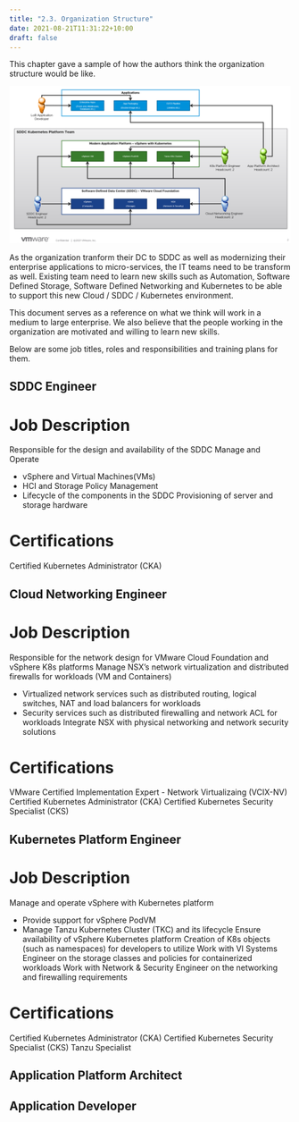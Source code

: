 ```yaml
---
title: "2.3. Organization Structure"
date: 2021-08-21T11:31:22+10:00
draft: false
---
```


This chapter gave a sample of how the authors think the organization structure would be like. 

![](2021-11-29-10-17-45.png)


As the organization tranform their DC to SDDC as well as modernizing their enterprise applications to micro-services, the IT teams need to be transform as well. Existing team need to learn new skills such as Automation, Software Defined Storage, Software Defined Networking and Kubernetes to be able to support this new Cloud / SDDC / Kubernetes environment. 

This document serves as a reference on what we think will work in a medium to large enterprise. We also believe that the people working in the organization are motivated and willing to learn new skills. 

Below are some job titles, roles and responsibilities and training plans for them.
## SDDC Engineer
# Job Description
Responsible for the design and availability of the SDDC
Manage and Operate
- vSphere and Virtual Machines(VMs)
- HCI and Storage Policy Management
- Lifecycle of the components in the SDDC
Provisioning of server and storage hardware

# Certifications
Certified Kubernetes Administrator (CKA)


## Cloud Networking Engineer
# Job Description
Responsible for the network design for VMware Cloud Foundation and vSphere K8s platforms
Manage NSX’s network virtualization and distributed firewalls for workloads (VM and Containers)
- Virtualized network services such as distributed routing, logical switches, NAT and load balancers for workloads
- Security services such as distributed firewalling and network ACL for workloads
Integrate NSX with physical networking and network security solutions

# Certifications
VMware Certified Implementation Expert - Network Virtualizaing (VCIX-NV)
Certified Kubernetes Administrator (CKA)
Certified Kubernetes Security Specialist (CKS)



## Kubernetes Platform Engineer
# Job Description
Manage and operate vSphere with Kubernetes platform
 - Provide support for vSphere PodVM
 - Manage Tanzu Kubernetes Cluster (TKC) and its lifecycle
Ensure availability of vSphere Kubernetes platform
Creation of K8s objects (such as namespaces) for developers to utilize
Work with VI Systems Engineer on the storage classes and policies for containerized workloads
Work with Network & Security Engineer on the networking and firewalling requirements

# Certifications
Certified Kubernetes Administrator (CKA)
Certified Kubernetes Security Specialist (CKS)
Tanzu Specialist 

## Application Platform Architect

## Application Developer